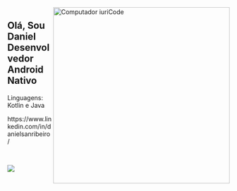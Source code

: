 <img src="https://raw.githubusercontent.com/MicaelliMedeiros/micaellimedeiros/master/image/computer-illustration.png" min-width="400px" max-width="400px" width="400px" align="right" alt="Computador iuriCode">
<h2>Olá, Sou Daniel Desenvolvedor Android Nativo</h2>
<p>Linguagens: Kotlin e Java</p>
<p>https://www.linkedin.com/in/danielsanribeiro/</p></br>
<p><img align="center" src="https://github-readme-stats.vercel.app/api/top-langs/?username=DanielSRibeiro&layout=compact&hide=html"/></p>
